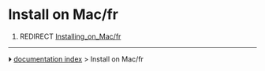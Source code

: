 # Install on Mac/fr
1.  REDIRECT [Installing_on_Mac/fr](Installing_on_Mac/fr.md)



---
⏵ [documentation index](../README.md) > Install on Mac/fr
